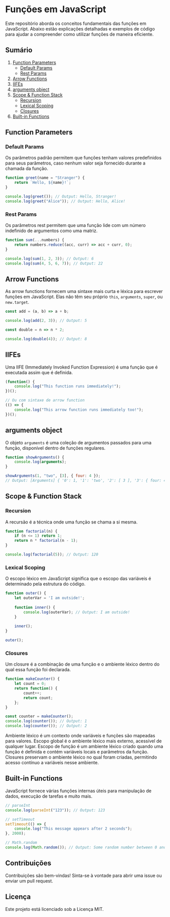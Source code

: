 # Funções em JavaScript

Este repositório aborda os conceitos fundamentais das funções em JavaScript. Abaixo estão explicações detalhadas e exemplos de código para ajudar a compreender como utilizar funções de maneira eficiente.

## Sumário
1. [Function Parameters](#function-parameters)
    - [Default Params](#default-params)
    - [Rest Params](#rest-params)
2. [Arrow Functions](#arrow-functions)
3. [IIFEs](#iifes)
4. [arguments object](#arguments-object)
5. [Scope & Function Stack](#scope-function-stack)
    - [Recursion](#recursion)
    - [Lexical Scoping](#lexical-scoping)
    - [Closures](#closures)
6. [Built-in Functions](#built-in-functions)

## Function Parameters

### Default Params

Os parâmetros padrão permitem que funções tenham valores predefinidos para seus parâmetros, caso nenhum valor seja fornecido durante a chamada da função.

```javascript
function greet(name = "Stranger") {
    return `Hello, ${name}!`;
}

console.log(greet()); // Output: Hello, Stranger!
console.log(greet("Alice")); // Output: Hello, Alice!
```

### Rest Params

Os parâmetros rest permitem que uma função lide com um número indefinido de argumentos como uma matriz.

```javascript
function sum(...numbers) {
    return numbers.reduce((acc, curr) => acc + curr, 0);
}

console.log(sum(1, 2, 3)); // Output: 6
console.log(sum(4, 5, 6, 7)); // Output: 22
```

## Arrow Functions

As arrow functions fornecem uma sintaxe mais curta e léxica para escrever funções em JavaScript. Elas não têm seu próprio `this`, `arguments`, `super`, ou `new.target`.

```javascript
const add = (a, b) => a + b;

console.log(add(2, 3)); // Output: 5

const double = n => n * 2;

console.log(double(4)); // Output: 8
```

## IIFEs

Uma IIFE (Immediately Invoked Function Expression) é uma função que é executada assim que é definida.

```javascript
(function() {
    console.log("This function runs immediately!");
})();

// Ou com sintaxe de arrow function
(() => {
    console.log("This arrow function runs immediately too!");
})();
```

## arguments object

O objeto `arguments` é uma coleção de argumentos passados para uma função, disponível dentro de funções regulares.

```javascript
function showArguments() {
    console.log(arguments);
}

showArguments(1, "two", [3], { four: 4 }); 
// Output: [Arguments] { '0': 1, '1': 'two', '2': [ 3 ], '3': { four: 4 } }
```

## Scope & Function Stack

### Recursion

A recursão é a técnica onde uma função se chama a si mesma.

```javascript
function factorial(n) {
    if (n <= 1) return 1;
    return n * factorial(n - 1);
}

console.log(factorial(5)); // Output: 120
```

### Lexical Scoping

O escopo léxico em JavaScript significa que o escopo das variáveis é determinado pela estrutura do código.

```javascript
function outer() {
    let outerVar = 'I am outside!';
    
    function inner() {
        console.log(outerVar); // Output: I am outside!
    }
    
    inner();
}

outer();
```

### Closures

Um closure é a combinação de uma função e o ambiente léxico dentro do qual essa função foi declarada.

```javascript
function makeCounter() {
    let count = 0;
    return function() {
        count++;
        return count;
    };
}

const counter = makeCounter();
console.log(counter()); // Output: 1
console.log(counter()); // Output: 2
```

Ambiente léxico é um contexto onde variáveis e funções são mapeadas para valores.
Escopo global é o ambiente léxico mais externo, acessível de qualquer lugar.
Escopo de função é um ambiente léxico criado quando uma função é definida e contém variáveis locais e parâmetros da função.
Closures preservam o ambiente léxico no qual foram criadas, permitindo acesso contínuo a variáveis nesse ambiente.

## Built-in Functions

JavaScript fornece várias funções internas úteis para manipulação de dados, execução de tarefas e muito mais.

```javascript
// parseInt
console.log(parseInt("123")); // Output: 123

// setTimeout
setTimeout(() => {
    console.log("This message appears after 2 seconds");
}, 2000);

// Math.random
console.log(Math.random()); // Output: Some random number between 0 and 1
```

## Contribuições

Contribuições são bem-vindas! Sinta-se à vontade para abrir uma issue ou enviar um pull request.

## Licença

Este projeto está licenciado sob a Licença MIT.
